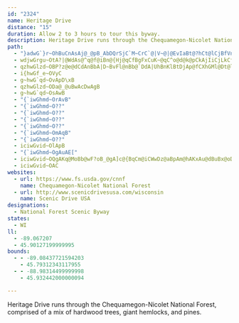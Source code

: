 ```yaml
---
id: "2324"
name: Heritage Drive
distance: "15"
duration: Allow 2 to 3 hours to tour this byway.
description: Heritage Drive runs through the Chequamegon-Nicolet National Forest, comprised of a mix of hardwood trees, giant hemlocks, and pines.
path:
  - "}adwG`}r~OhBuCnAsAj@_@pB_AbDQrSjC`M~CrC`@|V~@|@EvIaBt@?hCt@lCjBfVnKr@JdCq@l@Eh@HxGrEbBl@hACvBm@d@[rAcBt@a@dHy@nEs@|@?pMzEr@l@hEpG\\H|GgFvD}Bf@QrCkm@FqLf@UbIlB|@RtEHdJLlEkInFNfEoJ`M_DlH^vGiRjC_ExAaA~FdGlA~@d@hBh@jA~BtSInPWdCNnAlAlAfBn@tBl@dC~@|@l@vAdCl@f@lEtA|BlClA~@lBjIdEjFtCjEl@AlZ~@`AKr@SZ_@NYz@gDVe@b@Yn@M`HC~Dg@`Es@^WdAaBr@m@n@OzFI~@WTWbBgEr@m@h@KlDBd@Ll@j@b@z@j@rBd@j@x@R|@BhCQjAR|@d@lBzAbGvF`ElAxExDjIhDxAPtCJnPKjH@|AHlAl@hEjEt@`@dA^zAXtADZEt@a@jBqDnCmD|AmAb@W~B{@hAQfBBnCl@vBShEqAlAs@p@k@|ByCr@k@nAc@|@KrBNz@Zl@`@~C`ElCxAx@dA~@~AbClDn@d@|@XzB`B`BfErKrQp@nBPdC?zKGjGJvFrAjJ"
  - wdjwGrgu~OtA?|@WdAs@^q@f@iBn@{Hj@qCfBgFxCuK~@qC^o@d@k@pCkAjIiCjLkCfIwAx@GlDEjPdA|AMtDs@pAEdARd@^zDhEdA^d@A^Kl@e@|AyCnA_ArAYvFSfHmBbBKjBj@|EjCpAT~BSpH{AtAEhB`@lC|AlAXn@@j@Ml@_@x@y@pFyI
  - qzhwGlzd~OBP?z@e@dCdAnBbA|D~BvFl@nBb@`DdA|UhBnKlBtDjAp@fCXhGMl@Dt@l@zD`@lGbB^j@nA`Ex@fFRzDPjAh@z@zD|@z@dBaAbIcAtLvBzT~DbIhBxIxCzJ\rBIf@iBvC_AvJJrBXhA|GbLbAr@nBRhAj@|A`DxAhAz@`HVbDM~EjDjE~@ZhA~@dArCL~@M`Ak@ViALgBl@eA|@o@xAO`DFvArAnETjB_@`D\lEjAtIZlAdBjLRlBZhHNdAX~@|B`F|E`QbAbCpA~AjF~C~ApBlAbEDdDOdCAhBJnBPfAv@rCxAzEhAfIr@fB
  - i{hwGf_e~OVyC
  - g~hwG`qd~OvApD\xB
  - qzhwGlzd~ODa@_@uBwAcDwAgB
  - g~hwG`qd~OsAwB
  - "{`iwGhmd~OrAvB"
  - "{`iwGhmd~O??"
  - "{`iwGhmd~O??"
  - "{`iwGhmd~O??"
  - "{`iwGhmd~O??"
  - "{`iwGhmd~OmAqB"
  - "{`iwGhmd~O??"
  - iciwGvid~OlApB
  - "{`iwGhmd~OgAuAE["
  - iciwGvid~OQgAKq@MoBb@wF?oB_@gA]c@{BqCm@iCWwDz@aBpAm@hAKxAu@dBuBx@oDbAuBv@m@~@StAf@hCJhAl@jAzA
  - iciwGvid~OAC
websites:
  - url: https://www.fs.usda.gov/cnnf
    name: Chequamegon-Nicolet National Forest
  - url: http://www.scenicdrivesusa.com/wisconsin
    name: Scenic Drive USA
designations:
  - National Forest Scenic Byway
states:
  - WI
ll:
  - -89.067207
  - 45.90127199999995
bounds:
  - - -89.08437721594203
    - 45.79312343117955
  - - -88.98314499999998
    - 45.932442000000094

---
```


Heritage Drive runs through the Chequamegon-Nicolet National Forest, comprised of a mix of hardwood trees, giant hemlocks, and pines.
